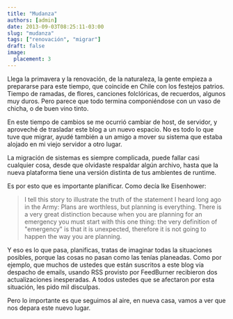 ```yaml
---
title: "Mudanza"
authors: [admin]
date: 2013-09-03T08:25:11-03:00
slug: "mudanza"
tags: ["renovación", "migrar"]
draft: false
image:
  placement: 3
---
```

Llega la primavera y la renovación, de la naturaleza, la gente empieza a
prepararse para este tiempo, que coincide en Chile con los festejos
patrios. Tiempo de ramadas, de flores, canciones folclóricas, de
recuerdos, algunos muy duros. Pero parece que todo termina componiéndose
con un vaso de chicha, o de buen vino tinto.

En este tiempo de cambios se me ocurrió cambiar de host, de servidor, y
aproveché de trasladar este blog a un nuevo espacio. No es todo lo que
tuve que migrar, ayudé también a un amigo a mover su sistema que estaba
alojado en mi viejo servidor a otro lugar.

La migración de sistemas es siempre complicada, puede fallar casi
cualquier cosa, desde que olvidaste respaldar algún archivo, hasta que
la nueva plataforma tiene una versión distinta de tus ambientes de
runtime.

Es por esto que es importante planificar. Como decía Ike Eisenhower:

> I tell this story to illustrate the truth of the
statement I heard long ago in the Army: Plans are worthless, but
planning is everything. There is a very great distinction because when
you are planning for an emergency you must start with this one thing:
the very definition of \"emergency\" is that it is unexpected, therefore
it is not going to happen the way you are planning.

Y eso es lo que pasa, planificas, tratas de imaginar todas la
situaciones posibles, porque las cosas no pasan como las tenías
planeadas. Como por ejemplo, que muchos de ustedes que están suscritos a
este blog vía despacho de emails, usando RSS provisto por FeedBurner
recibieron dos actualizaciones inesperadas. A todos ustedes que se
afectaron por esta situación, les pido mil disculpas.

Pero lo importante es que seguimos al aire, en nueva casa, vamos a ver
que nos depara este nuevo lugar.
